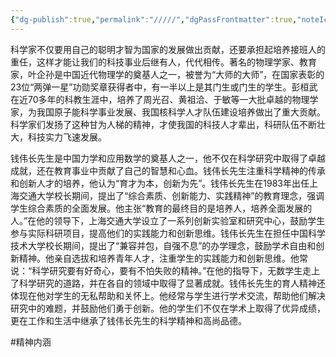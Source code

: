 ```yaml
---
{"dg-publish":true,"permalink":"/////","dgPassFrontmatter":true,"noteIcon":"","created":"2024-06-12T14:55:49.020+08:00","updated":"2024-06-14T22:27:56.797+08:00"}
---
```



 科学家不仅要用自己的聪明才智为国家的发展做出贡献，还要承担起培养接班人的重任，这样才能让我们的科技事业后继有人，代代相传。著名的物理学家、教育家，叶企孙是中国近代物理学的奠基人之一，被誉为“大师的大师”，在国家表彰的23位“两弹一星”功勋奖章获得者中，有一半以上是其门生或门生的学生。彭桓武在近70多年的科教生涯中，培养了周光召、黄祖洽、于敏等一大批卓越的物理学家，为我国原子能科学事业发展、我国核科学人才队伍建设培养做出了重大贡献。科学家们发扬了这种甘为人梯的精神，才使我国的科技人才辈出，科研队伍不断壮大，科技实力飞速发展。
 
钱伟长先生是中国力学和应用数学的奠基人之一，他不仅在科学研究中取得了卓越成就，还在教育事业中贡献了自己的智慧和心血。钱伟长先生注重科学精神的传承和创新人才的培养，他认为“育才为本，创新为先”。钱伟长先生在1983年出任上海交通大学校长期间，提出了“综合素质、创新能力、实践精神”的教育理念，强调学生综合素质的全面发展。他主张“教育的最终目的是培养人，培养全面发展的人。”在他的领导下，上海交通大学设立了一系列创新实验室和研究中心，鼓励学生参与实际科研项目，提高他们的实践能力和创新思维。钱伟长先生在担任中国科学技术大学校长期间，提出了“兼容并包，自强不息”的办学理念，鼓励学术自由和创新精神。他亲自选拔和培养青年人才，注重学生的实践能力和创新思维。他常说：“科学研究要有好奇心，要有不怕失败的精神。”在他的指导下，无数学生走上了科学研究的道路，并在各自的领域中取得了显著成就。钱伟长先生的育人精神还体现在他对学生的无私帮助和关怀上。他经常与学生进行学术交流，帮助他们解决研究中的难题，并鼓励他们勇于创新。他的学生们不仅在学术上取得了优异成绩，更在工作和生活中继承了钱伟长先生的科学精神和高尚品德。

#精神内涵